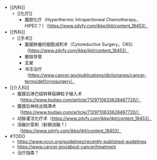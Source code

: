 - [[内科]]
	- [[化疗]]
		- 腹腔化疗（Hyperthermic Intraperitoneal Chemotherapy，HIPEC？）（https://www.zdyfy.com/jkkp/jkjt/content_18453）
- [[外科]]
	- [[手术]]
		- 腹膜肿瘤的细胞减积术（Cytoreductive Surgery，CRS）（https://www.zdyfy.com/jkkp/jkjt/content_18453）
		- 梗阻导管
		- 支架
		- 冷冻治疗（https://www.cancer.gov/publications/dictionaries/cancer-terms/def/cryosurgery）
- [[介入科]]
	- 腹膜后淋巴结转移癌碘粒子植入术（https://www.toutiao.com/article/7129710633628467720/）
	- 腹膜后神经丛阻滞术（https://www.toutiao.com/article/7129710633628467720/）
	- 动脉灌注化疗术（https://www.zdyfy.com/jkkp/jkjt/content_18453）
	- 消融针穿刺（射頻消融？）（https://www.zdyfy.com/jkkp/jkjt/content_18453）
- #TODO
	- https://www.nccn.org/guidelines/recently-published-guidelines
	- https://www.cancer.gov/about-cancer/treatment
	- 治疗指南？